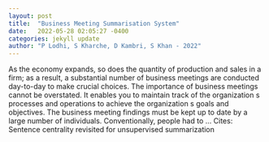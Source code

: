 ```yaml
---
layout: post
title:  "Business Meeting Summarisation System"
date:   2022-05-28 02:05:27 -0400
categories: jekyll update
author: "P Lodhi, S Kharche, D Kambri, S Khan - 2022"
---
```

As the economy expands, so does the quantity of production and sales in a firm; as a result, a substantial number of business meetings are conducted day-to-day to make crucial choices. The importance of business meetings cannot be overstated. It enables you to maintain track of the organization s processes and operations to achieve the organization s goals and objectives. The business meeting findings must be kept up to date by a large number of individuals. Conventionally, people had to … Cites: ‪Sentence centrality revisited for unsupervised summarization‬